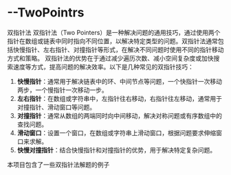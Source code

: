 # --TwoPointrs
双指针法
双指针法（Two Pointers）是一种解决问题的通用技巧，通过使用两个指针在数组或链表中同时指向不同位置，以解决特定类型的问题。双指针法通常包括快慢指针、左右指针、对撞指针等形式，在解决不同问题时使用不同的指针移动方式和策略。
双指针法的优势在于通过减少遍历次数、减小空间复杂度或加快搜索速度等方式，提高问题的解决效率。以下是几种常见的双指针技巧：
1. **快慢指针**：通常用于解决链表中的环、中间节点等问题，一个快指针一次移动两步，一个慢指针一次移动一步。
2. **左右指针**：在数组或字符串中，左指针往右移动，右指针往左移动，通常用于对撞指针、滑动窗口等问题。
3. **对撞指针**：通常从数组的两端同时向中间移动，解决对称问题或有序数组中的查找问题。
4. **滑动窗口**：设置一个窗口，在数组或字符串上滑动窗口，根据问题要求伸缩窗口来求解。
5. **快慢对撞指针**：结合快慢指针和对撞指针的优势，用于解决特定复杂问题。

本项目包含了一些双指针法解题的例子
